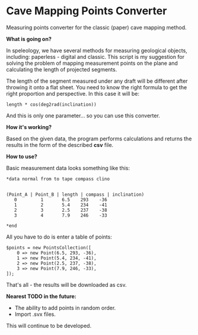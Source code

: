 
# Cave Mapping Points Converter

Measuring points converter for the classic (paper) cave mapping    method.

**What is going on?**

In speleology, we have several methods for measuring geological objects, including: paperless - digital and classic.
This script is my suggestion for solving the problem of mapping measurement points on the plane and calculating the length of projected segments.

The length of the segment measured under any draft will be different after throwing it onto a flat sheet. You need to know the right formula to get the right proportion and perspective. In this case it will be:

    length * cos(deg2rad(inclination))

And this is only one parameter... so you can use this converter.


**How it's working?**

Based on the given data, the program performs calculations and returns the results in the form of the described **csv** file.

**How to use?**

Basic measurement data looks something like this:

    *data normal from to tape compass clino

	
	(Point_A | Point_B | length | compass |	inclination)
	   0	     1	     6.5	293	   -36
	   1	     2	     5.4	234	   -41
	   2	     3	     2.5	237	   -38
	   3	     4	     7.9	246	   -33

	*end
All you have to do is enter a table of points:

    $points = new PointsCollection([
        0 => new Point(6.5, 293, -36),
        1 => new Point(5.4, 234, -41),
        2 => new Point(2.5, 237, -38),
        3 => new Point(7.9, 246, -33),
    ]);
That's all - the results will be downloaded as csv.

 
**Nearest TODO in the future:**

 - The ability to add points in random order.
 - Import .svx files.

This will continue to be developed.

